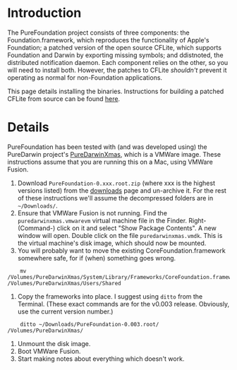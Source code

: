 # Introduction #

The PureFoundation project consists of three components: the Foundation.framework, which reproduces the functionality of Apple's Foundation; a patched version of the open source CFLite, which supports Foundation and Darwin by exporting missing symbols; and ddistnoted, the distributed notification daemon. Each component relies on the other, so you will need to install both. However, the patches to CFLite _shouldn't_ prevent it operating as normal for non-Foundation applications.

This page details installing the binaries. Instructions for building a patched CFLite from source can be found [here](http://code.google.com/p/purefoundation/wiki/BuildingCFLite).

# Details #

PureFoundation has been tested with (and was developed using) the PureDarwin project's [PureDarwinXmas](http://www.puredarwin.org/downloads/xmas), which is a VMWare image. These instructions assume that you are running this on a Mac, using VMWare Fusion.

  1. Download `PureFoundation-0.xxx.root.zip` (where xxx is the highest versions listed) from the [downloads](http://code.google.com/p/purefoundation/downloads/list) page and un-archive it. For the rest of these instructions we'll assume the decompressed folders are in `~/Downloads/`.
  1. Ensure that VMWare Fusion is not running. Find the `puredarwinxmas.vmwarevm` virtual machine file in the Finder. Right- (Command-) click on it and select "Show Package Contents". A new window will open. Double click on the file `puredarwinxmas.vmdk`. This is the virtual machine's disk image, which should now be mounted.
  1. You will probably want to move the existing CoreFoundation.framework somewhere safe, for if (when) something goes wrong.
```
    mv /Volumes/PureDarwinXmas/System/Library/Frameworks/CoreFoundation.framework /Volumes/PureDarwinXmas/Users/Shared
```
  1. Copy the frameworks into place. I suggest using `ditto` from the Terminal. (These exact commands are for the v0.003 release. Obviously, use the current version number.)
```
    ditto ~/Downloads/PureFoundation-0.003.root/ /Volumes/PureDarwinXmas/
```
  1. Unmount the disk image.
  1. Boot VMWare Fusion.
  1. Start making notes about everything which doesn't work.
